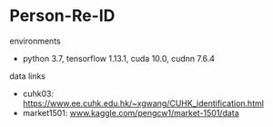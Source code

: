# Person-Re-ID

environments
- python 3.7, tensorflow 1.13.1, cuda 10.0, cudnn 7.6.4

data links

- cuhk03: https://www.ee.cuhk.edu.hk/~xgwang/CUHK_identification.html
- market1501: www.kaggle.com/pengcw1/market-1501/data
